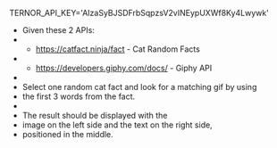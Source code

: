 TERNOR_API_KEY='AIzaSyBJSDFrbSqpzsV2vINEypUXWf8Ky4Lwywk'

* Given these 2 APIs:
 * - https://catfact.ninja/fact - Cat Random Facts
 * - https://developers.giphy.com/docs/ - Giphy API
 * 
 * Select one random cat fact and look for a matching gif by using
 * the first 3 words from the fact.
 * 
 * The result should be displayed with the
 * image on the left side and the text on the right side,
 * positioned in the middle.


